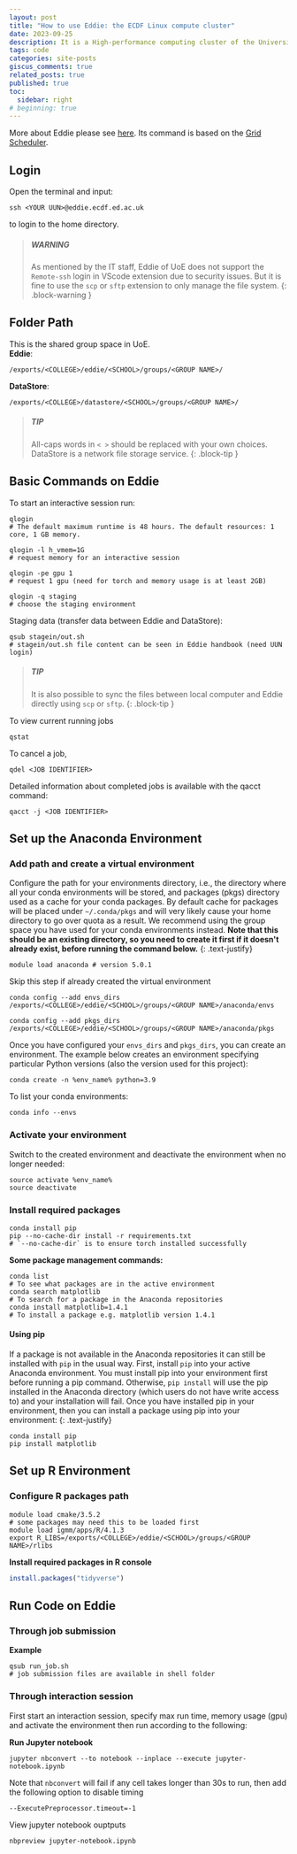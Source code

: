```yaml
---
layout: post
title: "How to use Eddie: the ECDF Linux compute cluster"
date: 2023-09-25
description: It is a High-performance computing cluster of the University of Edinburgh
tags: code
categories: site-posts
giscus_comments: true
related_posts: true
published: true
toc:
  sidebar: right
# beginning: true
---
```


More about Eddie please see [here](https://www.ed.ac.uk/information-services/research-support/research-computing/ecdf/high-performance-computing). Its command is based on the [Grid Scheduler](https://gridscheduler.sourceforge.net/htmlman/manuals.html).

## **Login**

Open the terminal and input:

```shell
ssh <YOUR UUN>@eddie.ecdf.ed.ac.uk
```

to login to the home directory.

> ##### WARNING
>
> As mentioned by the IT staff, Eddie of UoE does not support the `Remote-ssh` login in VScode extension due to security issues. 
> But it is fine to use the `scp` or `sftp` extension to only manage the file system.
{: .block-warning }

## **Folder Path**

This is the shared group space in UoE. \
**Eddie**:

```
/exports/<COLLEGE>/eddie/<SCHOOL>/groups/<GROUP NAME>/
```

**DataStore**:

```
/exports/<COLLEGE>/datastore/<SCHOOL>/groups/<GROUP NAME>/
```

> ##### TIP
>
> All-caps words in `< >` should be replaced with your own choices.
> DataStore is a network file storage service.
{: .block-tip }

## **Basic Commands on Eddie**

To start an interactive session run:

```shell
qlogin
# The default maximum runtime is 48 hours. The default resources: 1 core, 1 GB memory.

qlogin -l h_vmem=1G
# request memory for an interactive session

qlogin -pe gpu 1
# request 1 gpu (need for torch and memory usage is at least 2GB)

qlogin -q staging
# choose the staging environment
```

Staging data (transfer data between Eddie and DataStore):

```shell
qsub stagein/out.sh
# stagein/out.sh file content can be seen in Eddie handbook (need UUN login)
```

> ##### TIP
>
> It is also possible to sync the files between local computer and Eddie directly using `scp` or `sftp`.
{: .block-tip }

To view current running jobs

```shell
qstat
```

To cancel a job,

```shell
qdel <JOB IDENTIFIER>
```

Detailed information about completed jobs is available with the qacct command:

```shell
qacct -j <JOB IDENTIFIER>
```

## **Set up the Anaconda Environment**

### Add path and create a virtual environment

Configure the path for your environments directory, i.e., the directory where all your conda environments will be stored, and packages (pkgs) directory used as a cache for your conda packages. By default cache for packages will be placed under `~/.conda/pkgs` and will very likely cause your home directory to go over quota as a result. We recommend using the group space you have used for your conda environments instead. **Note that this should be an existing directory, so you need to create it first if it doesn't already exist, before running the command below.**
{: .text-justify}

```shell
module load anaconda # version 5.0.1
```

Skip this step if already created the virtual environment

```shell
conda config --add envs_dirs /exports/<COLLEGE>/eddie/<SCHOOL>/groups/<GROUP NAME>/anaconda/envs

conda config --add pkgs_dirs /exports/<COLLEGE>/eddie/<SCHOOL>/groups/<GROUP NAME>/anaconda/pkgs
```

Once you have configured your `envs_dirs` and `pkgs_dirs`, you can create an environment. The example below creates an environment specifying particular Python versions (also the version used for this project):

```shell
conda create -n %env_name% python=3.9
```

To list your conda environments:

```shell
conda info --envs
```

### Activate your environment

Switch to the created environment and deactivate the environment when no longer needed:

```shell
source activate %env_name%
source deactivate
```

### Install required packages

```shell
conda install pip
pip --no-cache-dir install -r requirements.txt
# `--no-cache-dir` is to ensure torch installed successfully
```

**Some package management commands:**

```shell
conda list
# To see what packages are in the active environment
conda search matplotlib
# To search for a package in the Anaconda repositories
conda install matplotlib=1.4.1
# To install a package e.g. matplotlib version 1.4.1
```

#### Using pip

If a package is not available in the Anaconda repositories it can still be installed with `pip` in the usual way. First, install `pip` into your active Anaconda environment. You must install pip into your environment first before running a pip command. Otherwise, `pip install` will use the pip installed in the Anaconda directory (which users do not have write access to) and your installation will fail. Once you have installed pip in your environment, then you can install a package using pip into your environment:
{: .text-justify}

```shell
conda install pip
pip install matplotlib
```

## **Set up R Environment**

### Configure R packages path

```shell
module load cmake/3.5.2
# some packages may need this to be loaded first
module load igmm/apps/R/4.1.3
export R_LIBS=/exports/<COLLEGE>/eddie/<SCHOOL>/groups/<GROUP NAME>/rlibs
```

**Install required packages in R console**

```R
install.packages("tidyverse")
```

## **Run Code on Eddie**

### Through job submission

**Example**

```shell
qsub run_job.sh
# job submission files are available in shell folder
```

### Through interaction session

First start an interaction session, specify max run time, memory usage (gpu) and activate the environment then run according to the following:

**Run Jupyter notebook**

```shell
jupyter nbconvert --to notebook --inplace --execute jupyter-notebook.ipynb
```

Note that `nbconvert` will fail if any cell takes longer than 30s to run, then add the following option to disable timing

```
--ExecutePreprocessor.timeout=-1
```

View jupyter notebook ouptputs

```shell
nbpreview jupyter-notebook.ipynb
```
